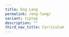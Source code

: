 ```yaml
---
title: Eng Lang
permalink: /eng-lang/
variant: tiptap
description: ""
third_nav_title: Curriculum
---
```

<p></p>